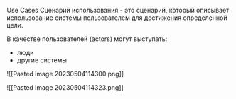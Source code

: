 Use Cases
Сценарий использования - это сценарий, который описывает использование системы пользователем для достижения определенной цели.

В качестве пользователей (actors) могут выступать:
- люди
- другие системы

![[Pasted image 20230504114300.png]]

![[Pasted image 20230504114323.png]]